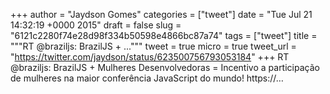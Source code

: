 
+++
author = "Jaydson Gomes"
categories = ["tweet"]
date = "Tue Jul 21 14:32:19 +0000 2015"
draft = false
slug = "6121c2280f74e28d98f334b50598e4866bc87a74"
tags = ["tweet"]
title = """RT @braziljs: BrazilJS + ..."""
tweet = true
micro = true
tweet_url = "https://twitter.com/jaydson/status/623500756793053184"
+++
RT @braziljs: BrazilJS + Mulheres Desenvolvedoras = Incentivo a participação de mulheres na maior conferência JavaScript do mundo! https://…
